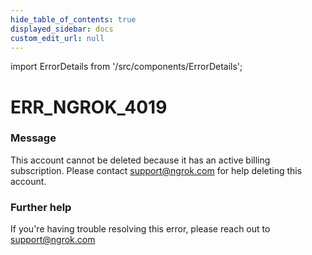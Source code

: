 ```yaml
---
hide_table_of_contents: true
displayed_sidebar: docs
custom_edit_url: null
---
```


import ErrorDetails from '/src/components/ErrorDetails';

# ERR_NGROK_4019

### Message
This account cannot be deleted because it has an active billing subscription. Please contact support@ngrok.com for help deleting this account.

### Further help
If you're having trouble resolving this error, please reach out to [support@ngrok.com](mailto:support@ngrok.com?subject=Help%20with%20ERR_NGROK_4019)

<ErrorDetails error='err_ngrok_4019' />
